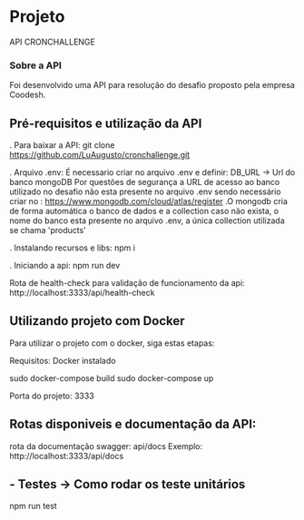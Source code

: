 # Projeto

API CRONCHALLENGE

### Sobre a API

Foi desenvolvido uma API para resolução do desafio proposto pela empresa Coodesh.

## Pré-requisitos e utilização da API

. Para baixar a API:
git clone https://github.com/LuAugusto/cronchallenge.git

. Arquivo .env:
É necessario criar no arquivo .env e definir:
DB_URL -> Url do banco mongoDB
Por questões de segurança a URL de acesso ao banco utilizado no desafio não esta presente no arquivo .env
sendo necessário criar no : https://www.mongodb.com/cloud/atlas/register
.O mongodb cria de forma automática o banco de dados e a collection caso não exista, o nome do banco
esta presente no arquivo .env, a única collection utilizada se chama 'products'

. Instalando recursos e libs:
npm i

. Iniciando a api:
npm run dev

Rota de health-check para validação de funcionamento da api:
http://localhost:3333/api/health-check

## Utilizando projeto com Docker

Para utilizar o projeto com o docker, siga estas etapas:

Requisitos: Docker instalado

sudo docker-compose build
sudo docker-compose up

Porta do projeto: 3333

## Rotas disponiveis e documentação da API:

rota da documentação swagger: api/docs
Exemplo: http://localhost:3333/api/docs

## - Testes -> Como rodar os teste unitários

npm run test
